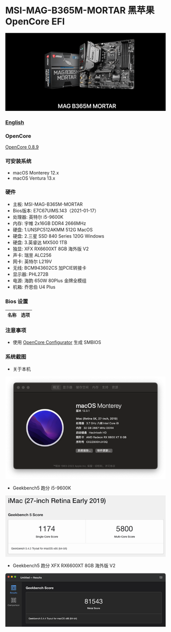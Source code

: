 # MSI-MAG-B365M-MORTAR  黑苹果 OpenCore EFI

![image](ScreenShot/Motherboard.png)

### [English](https://github.com/hackintosh-efi/MAG-B365M-MORTAR-OpenCore)

### OpenCore

[OpenCore 0.8.9](https://github.com/acidanthera/OpenCorePkg)

### 可安装系统

- macOS Monterey 12.x 
- macOS Ventura  13.x 

### 硬件

- 主板: MSI-MAG-B365M-MORTAR
- Bios版本: E7C67UIMS.143（2021-01-17）
- 处理器: 英特尔 i5-9600K
- 内存: 宇帷 2x16GB DDR4 2666MHz
- 硬盘: 1.UNSPC512AKMM 512G MacOS
- 硬盘: 2.三星 SSD 840 Series 120G Windows
- 硬盘: 3.英睿达 MX500 1TB
- 独显: XFX RX6600XT 8GB 海外版 V2
- 声卡: 瑞昱 ALC256
- 网卡: 英特尔 L219V
- 无线: BCM943602CS 加PCIE转接卡
- 显示器: PHL272B
- 电源: 海韵 650W 80Plus 金牌全模组
- 机箱: 乔思伯 U4 Plus

### Bios 设置

| 名称 | 选项 |
| ----- | --- |

### 注意事项

 - 使用 [OpenCore Configurator](https://mackie100projects.altervista.org/opencore-configurator/) 生成 SMBIOS
 
 
### 系统截图

- 关于本机

![image](ScreenShot/aboutthismac.png)

- Geekbench5 跑分 i5-9600K 

![image](ScreenShot/Geekbench5.png)

- Geekbench5 跑分 XFX RX6600XT 8GB 海外版 V2

![image](ScreenShot/metal.png)